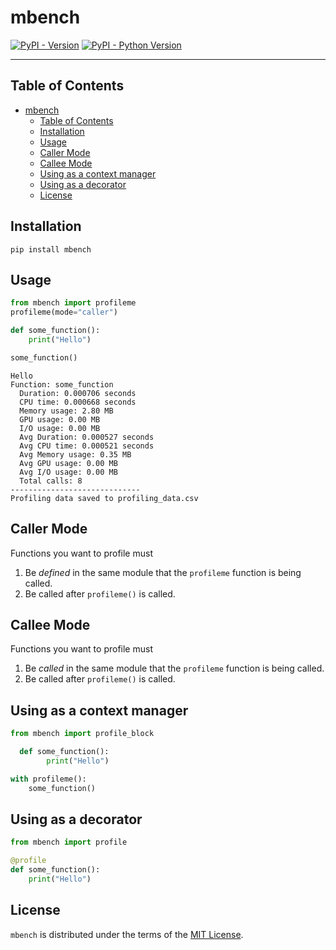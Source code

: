 # mbench

[![PyPI - Version](https://img.shields.io/pypi/v/mbench.svg)](https://pypi.org/project/mbench)
[![PyPI - Python Version](https://img.shields.io/pypi/pyversions/mbench.svg)](https://pypi.org/project/mbench)

-----

## Table of Contents

- [mbench](#mbench)
  - [Table of Contents](#table-of-contents)
  - [Installation](#installation)
  - [Usage](#usage)
  - [Caller Mode](#caller-mode)
  - [Callee Mode](#callee-mode)
  - [Using as a context manager](#using-as-a-context-manager)
  - [Using as a decorator](#using-as-a-decorator)
  - [License](#license)

## Installation

```console
pip install mbench
```

## Usage

```python
from mbench import profileme
profileme(mode="caller")

def some_function():
    print("Hello")

some_function()
```

```console
Hello
Function: some_function
  Duration: 0.000706 seconds
  CPU time: 0.000668 seconds
  Memory usage: 2.80 MB
  GPU usage: 0.00 MB
  I/O usage: 0.00 MB
  Avg Duration: 0.000527 seconds
  Avg CPU time: 0.000521 seconds
  Avg Memory usage: 0.35 MB
  Avg GPU usage: 0.00 MB
  Avg I/O usage: 0.00 MB
  Total calls: 8
-----------------------------
Profiling data saved to profiling_data.csv
```

## Caller Mode

Functions you want to profile must

1. Be _defined_ in the same module that the `profileme` function is being called.
2. Be called after `profileme()` is called.

## Callee Mode

Functions you want to profile must

1. Be _called_ in the same module that the `profileme` function is being called.
2. Be called after `profileme()` is called.

## Using as a context manager

```python
from mbench import profile_block

  def some_function():
        print("Hello")

with profileme():
    some_function()
```

## Using as a decorator

```python
from mbench import profile

@profile
def some_function():
    print("Hello")
```


## License

`mbench` is distributed under the terms of the [MIT License](LICENSE).
